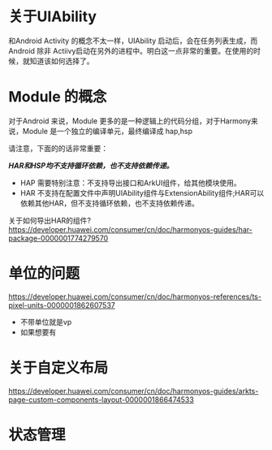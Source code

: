 # 关于UIAbility

和Android Activity 的概念不太一样，UIAbility 启动后，会在任务列表生成，而Android 除非 Actiivy启动在另外的进程中。明白这一点非常的重要。在使用的时候，就知道该如何选择了。


# Module 的概念


对于Android 来说，Module 更多的是一种逻辑上的代码分组，对于Harmony来说，Module 是一个独立的编译单元，最终编译成 hap,hsp

请注意，下面的的话非常重要：

***HAR和HSP均不支持循环依赖，也不支持依赖传递。***


- HAP 需要特别注意：不支持导出接口和ArkUI组件，给其他模块使用。
- HAR 不支持在配置文件中声明UIAbility组件与ExtensionAbility组件;HAR可以依赖其他HAR，但不支持循环依赖，也不支持依赖传递。

关于如何导出HAR的组件?https://developer.huawei.com/consumer/cn/doc/harmonyos-guides/har-package-0000001774279570

# 单位的问题

https://developer.huawei.com/consumer/cn/doc/harmonyos-references/ts-pixel-units-0000001862607537

- 不带单位就是vp
- 如果想要有


# 关于自定义布局

https://developer.huawei.com/consumer/cn/doc/harmonyos-guides/arkts-page-custom-components-layout-0000001866474533



# 状态管理
